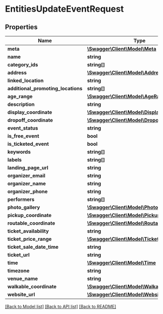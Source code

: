 # EntitiesUpdateEventRequest

## Properties
Name | Type | Description | Notes
------------ | ------------- | ------------- | -------------
**meta** | [**\Swagger\Client\Model\Meta**](Meta.md) |  | 
**name** | **string** |  | 
**category_ids** | **string[]** |  | 
**address** | [**\Swagger\Client\Model\Address**](Address.md) |  | 
**linked_location** | **string** |  | 
**additional_promoting_locations** | **string[]** |  | 
**age_range** | [**\Swagger\Client\Model\AgeRange**](AgeRange.md) |  | 
**description** | **string** |  | 
**display_coordinate** | [**\Swagger\Client\Model\DisplayCoordinate**](DisplayCoordinate.md) |  | 
**dropoff_coordinate** | [**\Swagger\Client\Model\DropoffCoordinate**](DropoffCoordinate.md) |  | 
**event_status** | **string** |  | 
**is_free_event** | **bool** |  | 
**is_ticketed_event** | **bool** |  | 
**keywords** | **string[]** |  | 
**labels** | **string[]** |  | 
**landing_page_url** | **string** |  | 
**organizer_email** | **string** |  | 
**organizer_name** | **string** |  | 
**organizer_phone** | **string** |  | 
**performers** | **string[]** |  | 
**photo_gallery** | [**\Swagger\Client\Model\PhotoGallery[]**](PhotoGallery.md) |  | 
**pickup_coordinate** | [**\Swagger\Client\Model\PickupCoordinate**](PickupCoordinate.md) |  | 
**routable_coordinate** | [**\Swagger\Client\Model\RoutableCoordinate**](RoutableCoordinate.md) |  | 
**ticket_availability** | **string** |  | 
**ticket_price_range** | [**\Swagger\Client\Model\TicketPriceRange**](TicketPriceRange.md) |  | 
**ticket_sale_date_time** | **string** |  | 
**ticket_url** | **string** |  | 
**time** | [**\Swagger\Client\Model\Time**](Time.md) |  | 
**timezone** | **string** |  | 
**venue_name** | **string** |  | 
**walkable_coordinate** | [**\Swagger\Client\Model\WalkableCoordinate**](WalkableCoordinate.md) |  | 
**website_url** | [**\Swagger\Client\Model\WebsiteUrl**](WebsiteUrl.md) |  | 

[[Back to Model list]](../README.md#documentation-for-models) [[Back to API list]](../README.md#documentation-for-api-endpoints) [[Back to README]](../README.md)


